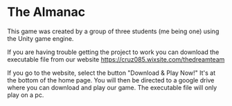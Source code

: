 # The Almanac
This game was created by a group of three students (me being one) using the Unity game engine.

If you are having trouble getting the project to work you can download the executable file from
our website https://cruz085.wixsite.com/thedreamteam

If you go to the website, select the button "Download & Play Now!"
It's at the bottom of the home page.
You will then be directed to a google drive where you can download and play our game.
The executable file will only play on a pc.


